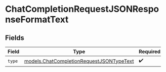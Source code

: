 # ChatCompletionRequestJSONResponseFormatText


## Fields

| Field                                                                                      | Type                                                                                       | Required                                                                                   | Description                                                                                |
| ------------------------------------------------------------------------------------------ | ------------------------------------------------------------------------------------------ | ------------------------------------------------------------------------------------------ | ------------------------------------------------------------------------------------------ |
| `type`                                                                                     | [models.ChatCompletionRequestJSONTypeText](../models/chatcompletionrequestjsontypetext.md) | :heavy_check_mark:                                                                         | N/A                                                                                        |